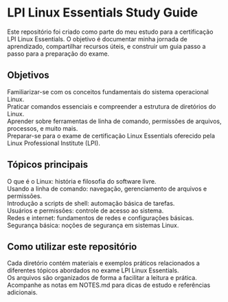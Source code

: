 <h1>LPI Linux Essentials Study Guide</h1>
Este repositório foi criado como parte do meu estudo para a certificação LPI Linux Essentials. O objetivo é documentar minha jornada de aprendizado, compartilhar recursos úteis, e construir um guia passo a passo para a preparação do exame.

<h2>Objetivos</h2>
Familiarizar-se com os conceitos fundamentais do sistema operacional Linux. <br>
Praticar comandos essenciais e compreender a estrutura de diretórios do Linux.<br>
Aprender sobre ferramentas de linha de comando, permissões de arquivos, processos, e muito mais.<br>
Preparar-se para o exame de certificação Linux Essentials oferecido pela Linux Professional Institute (LPI).<br>

<h2>Tópicos principais</h2>
O que é o Linux: história e filosofia do software livre.<br>
Usando a linha de comando: navegação, gerenciamento de arquivos e permissões.<br>
Introdução a scripts de shell: automação básica de tarefas.<br>
Usuários e permissões: controle de acesso ao sistema.<br>
Redes e internet: fundamentos de redes e configurações básicas.<br>
Segurança básica: noções de segurança em sistemas Linux.<br>

<h2>Como utilizar este repositório</h2>
Cada diretório contém materiais e exemplos práticos relacionados a diferentes tópicos abordados no exame LPI Linux Essentials.<br>
Os arquivos são organizados de forma a facilitar a leitura e prática.<br>
Acompanhe as notas em NOTES.md para dicas de estudo e referências adicionais.<br>
